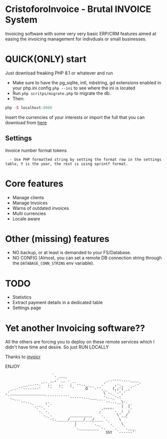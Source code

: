 # CristoforoInvoice - Brutal INVOICE System
Invoicing software with some very very basic ERP/CRM features aimed at easing the invoicing management for indivduals or small businesses.

# QUICK(ONLY) start
Just download freaking PHP 8.1 or whatever and run

- Make sure to have the pg_sqlite, intl, mbstring, gd extensions enabled in your php.ini config `php --ini` to see where the ini is located
- Run `php scritps/migrate.php` to migrate the db.
- Then:
```php
php -S localhost:8080
```

Insert the currencies of your interests or import the full that you can download from [here](https://github.com/vijinho/ISO-Country-Data/blob/master/currencies.csv)

## Settings
Invoice number format tokens
```
  - Use PHP formatted string by setting the format row in the settings table, Y is the year, the rest is using sprintf format.
```
# Core features
- Manage clients
- Manage Invoices
- Warns of outdated invoices
- Multi currencies
- Locale aware

# Other (missing) features
- NO backup, or at least is demanded to your FS/Database.
- NO CONFIG (Almost, you can set a remote DB connection string through the `DATABASE_CONN_STRING` env variable).



# TODO

- Statistics
- Extract payment details in a dedicated table
- Settings page


# Yet another Invoicing software??
All the others are forcing you to deploy on these remote services which I didn't have time and desire. So just RUN LOCALLY

Thanks to [invoicr](https://github.com/code-boxx/invoicr/tree/master)

ENJOY

```
                     `. ___
                    __,' __`.                _..----....____
        __...--.'``;.   ,.   ;``--..__     .'    ,-._    _.-'
  _..-''-------'   `'   `'   `'     O ``-''._   (,;') _,'
,'________________                          \`-._`-','
 `._              ```````````------...___   '-.._'-:
    ```--.._      ,.                     ````--...__\-.
            `.--. `-`                       ____    |  |`
              `. `.                       ,'`````.  ;  ;`
                `._`.        __________   `.      \'__/`
                   `-:._____/______/___/____`.     \  `
                               |       `._    `.    \
                               `._________`-.   `.   `.___
                                             SSt  `------'`
```
